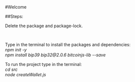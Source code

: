 #Welcome

##Steps:
<p>Delete the package and package-lock.</p><br>

<p>Type in the terminal to install the packages and dependencies:<br>
  <em>npm init -y</em><br>
  <em>npm install bip39 bip32@2.0.6 bitcoinjs-lib --save</em>
 </p>

<p>To run the project type in the terminal:<br>
  <em>cd src</em><br>
  <em>node createWallet.js</em>
</p>
